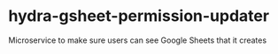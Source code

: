# hydra-gsheet-permission-updater
Microservice to make sure users can see Google Sheets that it creates